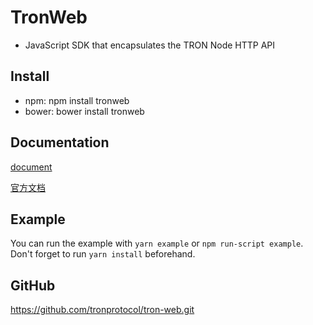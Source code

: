 # TronWeb
* JavaScript SDK that encapsulates the TRON Node HTTP API

## Install
* npm: npm install tronweb
* bower: bower install tronweb

## Documentation
[document](http://doc.tron.network/)

[官方文档](http://doc.tron.network/)

## Example
You can run the example with `yarn example` or `npm run-script example`. Don't forget to run `yarn install` beforehand.

## GitHub
https://github.com/tronprotocol/tron-web.git

